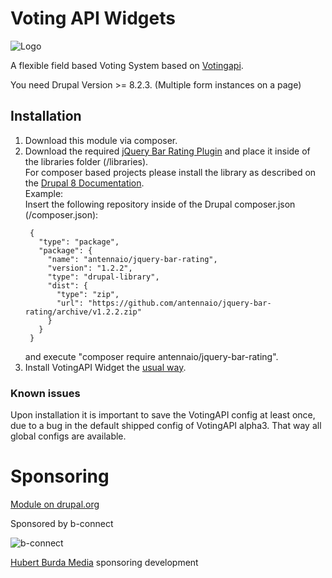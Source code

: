 # Voting API Widgets

![Logo](https://www.drupal.org/files/styles/grid-3/public/project-images/Drupal8_Voting_API_Widgets_Logo_DrupalORG.png)

A flexible field based Voting System based on [Votingapi](https://www.drupal.org/project/votingapi).

You need Drupal Version >= 8.2.3. (Multiple form instances on a page)
## Installation

1. Download this module via composer.
2. Download the required [jQuery Bar Rating Plugin](https://github.com/antennaio/jquery-bar-rating) and place it inside of the libraries folder (/libraries).  
   For composer based projects please install the library as described on the [Drupal 8 Documentation](https://www.drupal.org/docs/develop/using-composer/using-composer-to-manage-drupal-site-dependencies#managing-contributed).  
   Example:  
   Insert the following repository inside of the Drupal composer.json (/composer.json):
   ```
    {
      "type": "package",
      "package": {
        "name": "antennaio/jquery-bar-rating",
        "version": "1.2.2",
        "type": "drupal-library",
        "dist": {
          "type": "zip",
          "url": "https://github.com/antennaio/jquery-bar-rating/archive/v1.2.2.zip"
        }
      }
    }
   ```
   and execute "composer require antennaio/jquery-bar-rating".
3. Install VotingAPI Widget the [usual way](https://www.drupal.org/documentation/install/modules-themes/modules-8).
### Known issues

Upon installation it is important to save the VotingAPI config at least once, due to a bug in the default shipped config
 of VotingAPI alpha3. That way all global configs are available.
 
# Sponsoring

[Module on drupal.org](https://www.drupal.org/project/votingapi_widgets)

Sponsored by b-connect

![b-connect](https://b-connect.de/sites/all/themes/bctheme/logo.png)

[Hubert Burda Media](https://www.drupal.org/hubert-burda-media)
sponsoring development
